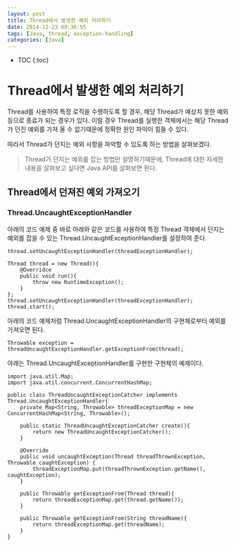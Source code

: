 ```yaml
---
layout: post
title: Thread에서 발생한 예외 처리하기
date: 2014-12-23 09:36:55
tags: [Java, thread, exception-handling]
categories: [Java]
---
```


* TOC
{:toc}

# Thread에서 발생한 예외 처리하기

Thread를 사용하여 특정 로직을 수행하도록 할 경우, 해당 Thread가 예상치 못한 예외 등으로 종료가 되는 경우가 있다. 이럴 경우 Thread를 실행한 객체에서는 해당 Thread가 던진 예외를 가져 올 수 없기때문에 정확한 원인 파익이 힘들 수 있다.

따라서 Thread가 던지는 예외 사항을 파악할 수 있도록 하는 방법을 살펴보겠다.

 > Thread가 던지는 예외를 잡는 방법만 설명하기때문에, Thread에 대한 자세한 내용을 살펴보고 싶다면 Java API를 살펴보면 된다.

## Thread에서 던져진 예외 가져오기
### Thread.UncaughtExceptionHandler
아래의 코드 예제 중 바로 아래와 같은 코드를 사용하여 특정 Thread 객체에서 던지는 예외를 잡을 수 있는 Thread.UncaughtExceptionHandler를 설정하여 준다.

```
thread.setUncaughtExceptionHandler(threadExceptionHandler);
```

```
Thread thread = new Thread(){
    @Overridce
    public void run(){
        throw new RuntimeException();
    }
};
thread.setUncaughtExceptionHandler(threadExceptionHandler);
thread.start();
```
아래의 코드 예제처럼 Thread.UncaughtExceptionHandler의 구현체로부터 예외를 가져오면 된다.

```
Throwable exception = threadUncaughtExceptionHandler.getExceptionFrom(thread);
```
아래는 Thread.UncaughtExceptionHandler를 구현한 구현체의 예제이다.

```
import java.util.Map;
import java.util.concurrent.ConcurrentHashMap;

public class ThreadUncaughtExceptionCatcher implements Thread.UncaughtExceptionHandler{
    private Map<String, Throwable> threadExceptionMap = new ConcurrentHashMap<String, Throwable>();

    public static ThreadUncaughtExceptionCatcher create(){
        return new ThreadUncaughtExceptionCatcher();
    }

    @Override
    public void uncaughtException(Thread threadThrownException, Throwable caughtException) {
        threadExceptionMap.put(threadThrownException.getName(), caughtException);
    }

    public Throwable getExceptionFrom(Thread thread){
        return threadExceptionMap.get(thread.getName());
    }

    public Throwable getExceptionFrom(String threadName){
        return threadExceptionMap.get(threadName);
    }
}
```
